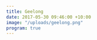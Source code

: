 ```yaml
---
title: Geelong
date: 2017-05-30 09:46:00 +10:00
image: "/uploads/geelong.png"
program: true
---
```


